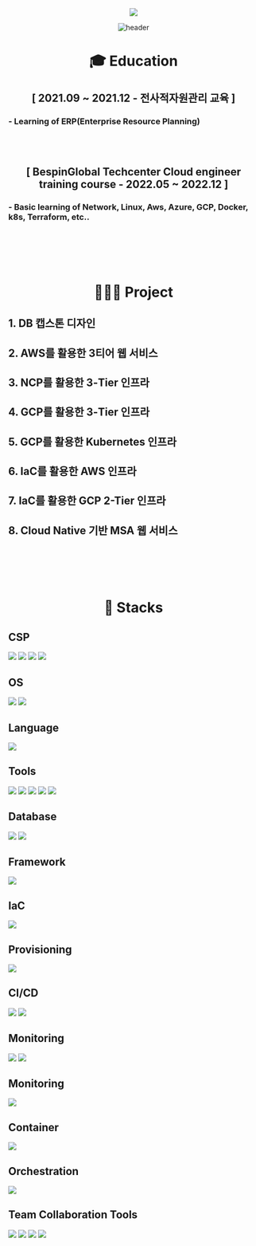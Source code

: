 <div align=center> <a href="mailto:audwls9515@gmail.com"><img src="https://img.shields.io/badge/audwls9515@gmail.com-EA4335?style=for-the-badge&logo=Gmail&logoColor=white"></a>
  
![header](https://capsule-render.vercel.app/api?type=waving&color=A3DCBE&height=250&section=header&text=Myeongjin%20Seo&fontSize=90&animation=fadeIn&fontAlignY=38&desc=%20&descAlignY=62&descAlign=62) </div>
  
<div align=center><h1> 🎓 Education </h1></div>

<div align=center> <h2>[ 2021.09 ~ 2021.12 - 전사적자원관리 교육 ]</h2></div>

### - Learning of ERP(Enterprise Resource Planning)

</br></br>

<div align=center> <h2>[ BespinGlobal Techcenter Cloud engineer training course - 2022.05 ~ 2022.12 ]</h2></div>

### - Basic learning of Network, Linux, Aws, Azure, GCP, Docker, k8s, Terraform, etc..

</br></br></br></br>

<div align=center><h1> 👨🏻‍💻 Project </h1></div>

## 1. DB 캡스톤 디자인

## 2. AWS를 활용한 3티어 웹 서비스

## 3. NCP를 활용한 3-Tier 인프라

## 4. GCP를 활용한 3-Tier 인프라

## 5. GCP를 활용한 Kubernetes 인프라

## 6. IaC를 활용한 AWS 인프라

## 7. IaC를 활용한 GCP 2-Tier 인프라

## 8. Cloud Native 기반 MSA 웹 서비스

</br></br></br></br>

<div align=center><h1> 📝 Stacks </h1></div>

## CSP
<img src="https://img.shields.io/badge/Google GCP-4285F4?style=for-the-badge&logo=Google Cloud&logoColor=white"> <!--gcp-->
<img src="https://img.shields.io/badge/Amazon AWS-232F3E?style=for-the-badge&logo=Amazon AWS&logoColor=white"> <!--aws-->
<img src="https://img.shields.io/badge/Microsoft Azure-0078D4?style=for-the-badge&logo=Microsoft Azure&logoColor=white"> <!--azure-->
<img src="https://img.shields.io/badge/Naver Cloud Platform-03C75A?style=for-the-badge&logo=Naver&logoColor=white"> <!--NCP-->

## OS
<img src="https://img.shields.io/badge/Linux-FCC624?style=for-the-badge&logo=Linux&logoColor=white"> <!--Linux-->
<img src="https://img.shields.io/badge/Windows-0078D6?style=for-the-badge&logo=Windows&logoColor=white"> <!--Linux-->

## Language
<img src="https://img.shields.io/badge/R-276DC3?style=for-the-badge&logo=R&logoColor=white"> <!--R-->

## Tools
<img src="https://img.shields.io/badge/R Studio-276DC3?style=for-the-badge&logo=RStudio&logoColor=white"> <!--RStudio-->
<img src="https://img.shields.io/badge/Visual Studio Code-007ACC?style=for-the-badge&logo=Visual Studio Code&logoColor=white"> <!--vscode-->
<img src="https://img.shields.io/badge/Looker Studio-276DC3?style=for-the-badge&logo=Looker&logoColor=white"> <!--Looker-->
<img src="https://img.shields.io/badge/Arena Simulation-CE262F?style=for-the-badge&logo=Arena&logoColor=white">  <!--Arena-->
<img src="https://img.shields.io/badge/ERP-FF9A00?style=for-the-badge&logo=ERP&logoColor=white">

## Database
<img src="https://img.shields.io/badge/oracle-F80000?style=for-the-badge&logo=oracle&logoColor=white">  <!--oracle-->
<img src="https://img.shields.io/badge/mysql-4479A1?style=for-the-badge&logo=mysql&logoColor=white">  <!--mysql-->

## Framework
<img src="https://img.shields.io/badge/Spring-6DB33F?style=for-the-badge&logo=Spring&logoColor=white">  <!--spring-->

## IaC
<img src="https://img.shields.io/badge/Terraform-7B42BC?style=for-the-badge&logo=Terraform&logoColor=white">  <!--terraform-->

## Provisioning
<img src="https://img.shields.io/badge/Ansible-EE0000?style=for-the-badge&logo=Ansible&logoColor=white">  <!--ansible-->

## CI/CD
<img src="https://img.shields.io/badge/Jenkins-D24939?style=for-the-badge&logo=Jenkins&logoColor=white">  <!--jenkins-->
<img src="https://img.shields.io/badge/ArgoCD-EF7B4D?style=for-the-badge&logo=Argo&logoColor=white">  <!--argocd-->

## Monitoring
<img src="https://img.shields.io/badge/Prometheus-E6522C?style=for-the-badge&logo=Prometheus&logoColor=white">  <!--Prometheus-->
<img src="https://img.shields.io/badge/Grafana-F46800?style=for-the-badge&logo=Grafana&logoColor=white">  <!--Grafana-->


## Monitoring
<img src="https://img.shields.io/badge/Fluent Bit-49BDA5?style=for-the-badge&logo=FluentBit&logoColor=white">  <!--Fluentbit-->

## Container
<img src="https://img.shields.io/badge/Docker-2496ED?style=for-the-badge&logo=Docker&logoColor=white">  <!--Docker-->

## Orchestration
<img src="https://img.shields.io/badge/Kubernetes-326CE5?style=for-the-badge&logo=Kubernetes&logoColor=white">  <!--k8s-->

## Team Collaboration Tools 
<img src="https://img.shields.io/badge/Slack-4A154B?style=for-the-badge&logo=Slack&logoColor=white"> <!--Slack-->
<img src="https://img.shields.io/badge/Git-F05032?style=for-the-badge&logo=Git&logoColor=white"> <!--Git-->
<img src="https://img.shields.io/badge/Notion-000000?style=for-the-badge&logo=Notion&logoColor=white"> <!--Notion-->
<img src="https://img.shields.io/badge/Drawio-15C39A?style=for-the-badge&logo=Drawio&logoColor=white"> <!--Drawio-->



